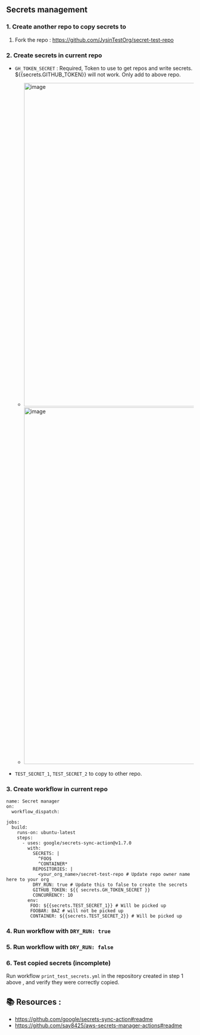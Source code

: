 ## Secrets management

### 1. Create another repo to copy secrets to 

1. Fork the repo : https://github.com/JysinTestOrg/secret-test-repo
 
### 2. Create secrets in current repo
   - `GH_TOKEN_SECRET` : Required, Token to use to get repos and write secrets. ${{secrets.GITHUB_TOKEN}} will not work. Only add to above repo.
       - <img width="868" alt="image" src="https://user-images.githubusercontent.com/58063491/168108601-95501126-f85d-4d23-afca-c4bc559c3a2f.png">

       - <img width="957" alt="image" src="https://user-images.githubusercontent.com/58063491/168108211-92f48588-bfcd-4001-8d6a-38713a40dd99.png">

   - `TEST_SECRET_1`, `TEST_SECRET_2` to copy to other repo.

### 3. Create workflow in current repo

```
name: Secret manager
on:
  workflow_dispatch:

jobs:
  build:
    runs-on: ubuntu-latest
    steps:
      - uses: google/secrets-sync-action@v1.7.0
        with:
          SECRETS: |
            ^FOO$
            ^CONTAINER*
          REPOSITORIES: |
            <your_org_name>/secret-test-repo # Update repo owner name here to your org
          DRY_RUN: true # Update this to false to create the secrets
          GITHUB_TOKEN: ${{ secrets.GH_TOKEN_SECRET }}
          CONCURRENCY: 10
        env:
         FOO: ${{secrets.TEST_SECRET_1}} # Will be picked up
         FOOBAR: BAZ # will not be picked up
         CONTAINER: ${{secrets.TEST_SECRET_2}} # Will be picked up
```

### 4. Run workflow with `DRY_RUN: true`
### 5. Run workflow with `DRY_RUN: false`
### 6. Test copied secrets (incomplete)
Run workflow `print_test_secrets.yml` in the repository created in step 1 above , and verify they were correctly copied.


## 📚 Resources :
 - https://github.com/google/secrets-sync-action#readme
 - https://github.com/say8425/aws-secrets-manager-actions#readme
